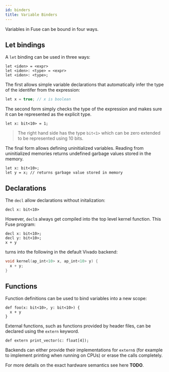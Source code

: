 ```yaml
---
id: binders
title: Variable Binders
---
```


Variables in Fuse can be bound in four ways.

## Let bindings

A `let` binding can be used in three ways:

```
let <iden> = <expr>
let <iden>: <type> = <expr>
let <iden>: <type>;
```

The first allows simple variable declarations that automatically infer the
type of the identifer from the expression:

```C
let x = true; // x is boolean
```

The second form simply checks the type of the expression and makes sure it
can be represented as the explicit type.

```
let x: bit<10> = 1;
```

> The right hand side has the type `bit<1>` which can be zero extended to be
> represented using 10 bits.

The final form allows defining uninitialized variables. Reading from uninitialized
memories returns undefined garbage values stored in the memory.

```
let x: bit<10>;
let y = x; // returns garbage value stored in memory
```

## Declarations

The `decl` allow declarations without initalization:

```
decl x: bit<10>
```

However, `decl`s always get compiled into the top level kernel function.
This Fuse program:

```
decl x: bit<10>;
decl y: bit<10>;
x + y
```

turns into the following in the default Vivado backend:

```C++
void kernel(ap_int<10> x, ap_int<10> y) {
  x + y;
}
```

## Functions

Function definitions can be used to bind variables into a new scope:

```
def foo(x: bit<10>, y: bit<10>) {
  x + y
}
```

External functions, such as functions provided by header files, can be
declared using the `extern` keyword.

```
def extern print_vector(c: float[4]);
```

Backends can either provide their implementations for `extern`s (for example
to implement printing when running on CPUs) or erase the calls completely.

For more details on the exact hardware semantics see here **TODO**.
